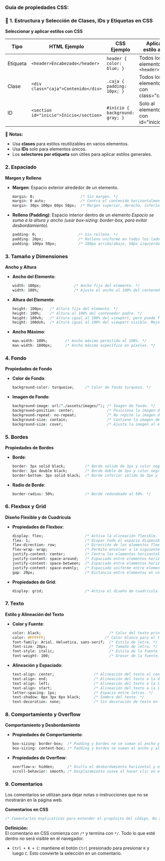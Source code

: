 ### Guía de propiedades CSS:

### 🎨 1. Estructura y Selección de Clases, IDs y Etiquetas en CSS

**Seleccionar y aplicar estilos con CSS**

| Tipo        | HTML Ejemplo                            | CSS Ejemplo                   | Aplica estilo a...                   |
|-------------|------------------------------------------|-------------------------------|--------------------------------------|
| Etiqueta    | `<header>Encabezado</header>`           | `header { color: blue; }`     | Todos los elementos `<header>`       |
| Clase       | `<div class="caja">Contenido</div>`     | `.caja { padding: 10px; }`    | Todos los elementos con class="caja" |
| ID          | `<section id="inicio">Inicio</section>` | `#inicio { background: gray; }` | Solo al elemento con id="inicio"     |

📌 **Notas:**
- Usa **clases** para estilos reutilizables en varios elementos.
- Usa **IDs** solo para elementos únicos.
- Los **selectores por etiqueta** son útiles para aplicar estilos generales.

### 2. Espaciado

**Margen y Relleno**
- **Margen**: Espacio exterior alrededor de un elemento.
    ```css
    margin: 0;                     /* Sin margen. */
    margin: 0 auto;                /* Centra el contenido horizontalmente. */
    margin: 30px 100px 60px 50px;  /* Margen superior, derecho, inferior e izquierdo. */
    ```
- **Relleno (Padding)**: Espacio interior dentro de un elemento *Espacio se suma a la altura y ancho (usar box-sizing: border-box, para evitar desbordamiento).*
    ```css
    padding: 0;                   /* Sin relleno. */
    padding: 20px;                /* Relleno uniforme en todos los lados. */
    padding: 100px 50px;          /* 100px arriba/abajo, 50px izquierda/derecha. */
    ```

### 3. Tamaño y Dimensiones

**Ancho y Altura**
- **Ancho del Elemento**:
    ```css
    width: 100px;               /* Ancho fijo del elemento. */
    width: 100%;                /* Ajusta el ancho al 100% del contenedor. */
    ```
- **Altura del Elemento**:
    ```css
    height: 100px;   /* Altura fija del elemento. */
    height: 100%;    /* Altura al 100% del contenedor padre. */
    height: 100vh;   /* Altura igual al 100% del viewport, pero puede fallar en móviles (oculta la barra de navegación). Util en body o secciones de pantalla completa. */
    height: 100dvh;  /* Altura igual al 100% del viewport visible. Mejor opción en móviles modernos que 100vh. Útil en body o secciones de pantalla completa. */
    ```
- **Ancho Máximo**:
    ```css
    max-width: 100%;        /* Ancho máximo permitido al 100%. */
    max-width: 1800px;      /* Ancho máximo específico en píxeles. */
    ```

### 4. Fondo

**Propiedades de Fondo**
- **Color de Fondo**:
    ```css
    background-color: turquoise;     /* Color de fondo turquesa. */
    ```
- **Imagen de Fondo**:
    ```css
    background-image: url("./assets/images/"); /* Imagen de fondo. */
    background-position: center;               /* Posiciona la imagen de fondo al centro. */
    background-repeat: no-repeat;              /* No repite la imagen de fondo. */
    background-size: contain;                  /* Contiene la imagen dentro del elemento. */
    background-size: cover;                    /* Ajusta la imagen al espacio disponible. */
    ```

### 5. Bordes

**Propiedades de Bordes**
- **Borde**:
    ```css
    border: 3px solid black;         /* Borde sólido de 3px y color negro. */
    border: 3px double black;        /* Borde doble de 3px y color negro. */
    border-bottom: 3px solid black;  /* Borde inferior sólido de 3px y color negro. */
    ```
- **Radio de Borde**:
    ```css
    border-radius: 50%;              /* Borde redondeado al 50%. */
    ```

### 6. Flexbox y Grid

**Diseño Flexible y de Cuadrícula**
- **Propiedades de Flexbox**:
    ```css
    display: flex;                   /* Activa la alineación flexible. */
    flex: 1;                         /* Ocupar todo el espacio disponible en la línea. */
    flex-direction: row;             /* Dirección de los elementos flexibles en fila. */
    flex-wrap: wrap;                 /* Permite envolver a la siguiente línea. */
    justify-content: center;         /* Centra los elementos horizontalmente. */
    justify-content: space-around;   /* Espaciado entre elementos horizontalmente, lejos de los extremos. */
    justify-content: space-between;  /* Espaciado entre elementos horizontalmente desde los extremos. */
    justify-content: space-evenly;   /* Espaciado uniforme entre elementos horizontalmente. */
    gap: 20px;                       /* Distancia entre elementos en contenedor flex. */
    ```
- **Propiedades de Grid**:
    ```css
    display: grid;                   /* Activa el diseño de cuadrícula. */
    ```

### 7. Texto

**Estilo y Alineación del Texto**
- **Color y Fuente**:
    ```css
    color: black;                               /* Color del texto principal. */
    color: #FFFFFF;                           /* Color blanco para el texto. */
    font-family: Arial, Helvetica, sans-serif;  /* Estilo de letra. */
    font-size: 20px;                            /* Tamaño de letra. */
    font-style: italic;                         /* Estilo de la fuente (cursiva). */
    font-weight: 100;                           /* Grosor de la fuente. */
    ```
- **Alineación y Espaciado**:
    ```css
    text-align: center;                  /* Alineación del texto al centro. */
    text-align: end;                     /* Alineación del texto a la derecha. */
    text-align: left;                    /* Alineación del texto a la izquierda. */
    text-align: start;                   /* Alineación del texto a la izquierda. */
    letter-spacing: 1px;                 /* Espacio entre letras. */
    text-shadow: 0px 3px 6px black;      /* Sombra del texto. */
    text-decoration: none;               /* Sin decoración de texto en enlaces. */
    ```

### 8. Comportamiento y Overflow

**Comportamiento y Desbordamiento**
- **Propiedades de Comportamiento**:
    ```css
    box-sizing: border-box;  /* Padding y bordes no se suman al ancho y alto definidos. Evita el desbordamiento. */
    box-sizing: content-box; /* Padding y bordes se suman al ancho y alto definidos. Puede causar desbordes. */

    ```
- **Propiedades de Overflow**:
    ```css
    overflow-x: hidden;      /* Oculta el desbordamiento horizontal y evita que aparezca la barra de scroll lateral */
    scroll-behavior: smooth; /* Desplazamiento suave al hacer clic en enlaces ancla dentro de la página */
    ```

### 9. Comentarios

Los comentarios se utilizan para dejar notas o instrucciones que no se mostrarán en la página web.

**Comentarios en CSS**
```css
/* Comentarios explicativos para entender el propósito del código. No afectan el diseño. */
```
**Definición:**  
El comentario en CSS comienza con `/*` y termina con `*/`. Todo lo que esté dentro no será visible en el navegador.

<!-- Atajo Emmet -->
- `Ctrl + K + C`: mantiene el botón `Ctrl` presionado para presionar `K` y luego `C`. Esto convierte la selección en un comentario.